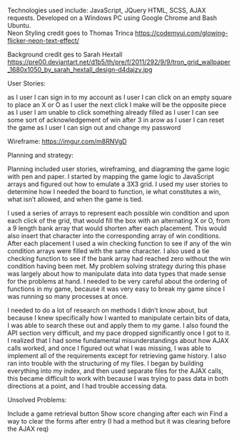 Technologies used include: JavaScript, JQuery HTML, SCSS, AJAX requests. Developed on a Windows PC using Google Chrome and Bash Ubuntu.  
Neon Styling credit goes to Thomas Trinca
https://codemyui.com/glowing-flicker-neon-text-effect/

Background credit ges to Sarah Hextall
https://pre00.deviantart.net/d1b5/th/pre/f/2011/292/9/9/tron_grid_wallpaper_1680x1050_by_sarah_hextall_design-d4dajzv.jpg

User Stories: 

as I user I can sign in to my account
as I user I can click on an empty square to place an X or O
as I user the next click I make will be the opposite piece 
as I user I am unable to click something already filled
as I user I can see some sort of acknowledgement of win after 3 in arow 
as I user I can reset the game 
as I user I can sign out and change my password 

Wireframe: 
https://imgur.com/m8RNVgD

Planning and strategy: 

Planning included user stories, wireframing, and diagraming the game logic with pen and paper. I started by mapping the game logic to JavaScript arrays and figured out how to emulate a 3X3 grid. I used my user stories to determine how I needed the board to function, ie what constitutes a win, what isn’t allowed, and when the game is tied.

I used a series of arrays to represent each possible win condition and upon each click of the grid, that would fill the box  with an alternating X or O, from a  9 length bank array that would shorten after each placement. This would also insert that character into the corresponding array of win conditions. After each placement I used a win checking function to see if any of the win condition arrays were filled with the same character. I also used a tie checking function to see if the bank array had reached zero without the win condition having been met. My problem solving strategy during this phase was largely about how to manipulate data into data types that made sense for the problems at hand. I needed to be very careful about the ordering of functions in my game, because it was very easy to break my game since I was running so many processes at once. 

I needed to do a lot of research on methods I didn’t know about, but because I knew specifically how I wanted to manipulate certain bits of data, I was able to search these out and apply them to my game. I also found the API section very difficult, and my pace dropped significantly once I got to it. I realized that I had some fundamental misunderstandings about how AJAX calls worked, and once I figured out what I was missing, I was able to implement all of the requirements except for retrieving game history. I also ran into trouble with the structuring of my files. I began by building everything into my index, and then used separate files for the AJAX calls, this became difficult to work with because I was trying to pass data in both directions at a point, and I had trouble accessing data.  

Unsolved Problems:

Include a game retrieval button
Show score changing after each win 
Find a way to clear the forms after entry (I had a method but it was clearing before the AJAX req)  
